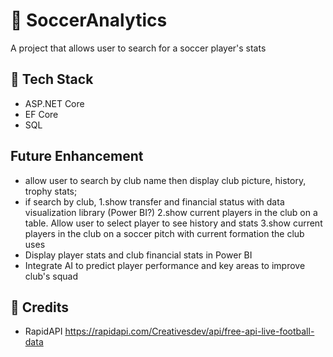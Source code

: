 # 🚀 **SoccerAnalytics**
A project that allows user to search for a soccer player's stats

## 🧰 **Tech Stack**

- ASP.NET Core
- EF Core
- SQL

## **Future Enhancement**
- allow user to search by  club name then display club picture, history, trophy stats;
- if search by club, 
	1.show transfer and financial status with data visualization library (Power BI?)
	2.show current players in the club on a table. Allow user to select player to see history and stats
	3.show current players in the club on a soccer pitch with current formation the club uses
- Display player stats and club financial stats in Power BI
- Integrate AI to predict player performance and key areas to improve club's squad

## 🙌 **Credits**
- RapidAPI https://rapidapi.com/Creativesdev/api/free-api-live-football-data